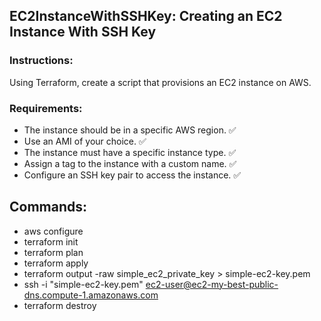 ## EC2InstanceWithSSHKey: Creating an EC2 Instance With SSH Key

### Instructions:
Using Terraform, create a script that provisions an EC2 instance on AWS.

### Requirements:
- The instance should be in a specific AWS region. ✅
- Use an AMI of your choice. ✅
- The instance must have a specific instance type. ✅
- Assign a tag to the instance with a custom name. ✅
- Configure an SSH key pair to access the instance. ✅

## Commands:

- aws configure
- terraform init
- terraform plan
- terraform apply
- terraform output -raw simple_ec2_private_key > simple-ec2-key.pem
- ssh -i "simple-ec2-key.pem" ec2-user@ec2-my-best-public-dns.compute-1.amazonaws.com
- terraform destroy
